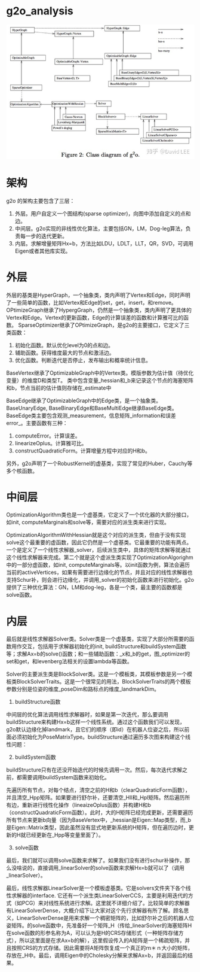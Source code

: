 # g2o_analysis
![g2o](https://raw.githubusercontent.com/zouyajing/g2o_analysis/main/v2-fb35b76967fb6a81bdb35b17aa334d26_r.jpeg 'g2o')

# 架构
g2o 的架构主要包含了三层：
1. 外层。用户自定义一个图结构(sparse optimizer)，向图中添加自定义的点和边。
2. 中间层。g2o实现的非线性优化算法，主要包括GN，LM，Dog-leg算法，负责每一步的迭代更新。
3. 内层。求解增量矩阵Hx=b，方法比如LDU，LDLT，LLT，QR，SVD，可调用Eigen或者其他库实现。

# 外层
外层的基类是HyperGraph，一个抽象类，类内声明了Vertex和Edge，同时声明了一些简单的函数，比如Vertex和Edge的set，get，insert，和remove。
OPtimizeGraph继承了HypergGraph，仍然是一个抽象类，类内声明了更具体的Vertex和Edge。Vertex的更新函数，Edge的计算误差的函数和计算雅可比的函数。
SparseOptimizer继承了OPtimizeGraph，是g2o的主要接口，它定义了三类函数：
1. 初始化函数。默认优化level为0的点和边。
2. 辅助函数。获得维度最大的节点和激活边。
3. 优化函数。判断迭代是否停止，发布输出和概率统计信息。

BaseVertex继承了OptimizableGraph中的Vertex类。模版参数为估计值（待优化变量）的维度D和类型T。
类中包含变量_hessian和_b来记录这个节点的海塞矩阵和b，节点当前的估计值则存储在_estimate中

BaseEdge继承了OptimizableGraph中的Edge类，是一个抽象类。BaseUnaryEdge, BaseBinaryEdge和BaseMultiEdge继承BaseEdge类。
BaseEdge类主要包含观测_measurement，信息矩阵_information和误差error_。主要函数有三种：
1. computeError。计算误差。
2. linearizeOplus。计算雅可比。
3. constructQuadraticForm。计算增量方程中对应的H和b。

另外，g2o声明了一个RobustKernel的虚基类，实现了常见的Huber，Cauchy等多个核函数。

# 中间层
OptimizationAlgorithm类也是一个虚基类，它定义了一个优化器的大部分接口，如init, computeMarginals和solve等，需要对应的派生类来进行实现。

OptimizationAlgorithmWithHessian就是这个对应的派生类，但由于没有实现solve这个最重要的虚函数，因此它仍然是一个虚基类。它最重要的功能有两点。一个是定义了一个线性求解器_solver，后续派生类中，具体的矩阵求解等就通过这个线性求解器来完成。第二个就是这个虚派生类实现了OptimizationAlgorighm中的一部分虚函数，如init, computeMarginals等。以init函数为例，算法会遍历当前的activeVertices，如果有需要进行边缘化的节点，并且对应的线性求解器也支持Schur补，则会进行边缘化，并调用_solver的初始化函数来进行初始化。g2o提供了三种优化算法：GN，LM和dog-leg，各是一个类，最主要的函数都是solve函数。

# 内层
最后就是线性求解器Solver类。Solver类是一个虚基类，实现了大部分所需要的函数用作交互，包括用于求解器初始化的init, buildStructure和buildSystem函数等；求解Ax=b的solve()函数；和一些辅助函数：_x和_b的get，图_optimizer的set和get，和levenberg法相关的设置lambda等函数。

Solver的主要派生类是BlockSolver类。这是一个模板类，其模板参数是另一个模板类BlockSolverTraits。这是一个很常见的用法，BlockSolverTraits的两个模板参数分别是位姿的维度_poseDim和路标点的维度_landmarkDim。

1. buildStructure函数

中间层的优化算法调用线性求解器时，如果是第一次迭代，那么要调用buildStructure来构建Hx=b这样一个线性系统。通过这个函数我们可以发现，g2o默认边缘化掉landmark，且它们的顺序（即id）在机器人位姿之后，所以前面必须初始化为PoseMatrixType。buildStructure通过遍历多次图来构建这个线性问题：

2. buildSystem函数

buildStructure只有在还没开始迭代的时候先调用一次。然后，每次迭代求解之前，都需要调用buildSystem函数来初始化。

先遍历所有节点，对每个结点，清空之前的H和b（clearQuadraticForm函数），并且清空_Hpp矩阵。如果要进行舒尔补，还要清空_Hll和_Hpl矩阵。然后遍历所有边，重新进行线性化操作（lineaizeOplus函数）并构建H和b（constructQuadraticForm函数）。此时，大的H矩阵已经完成更新，还需要遍历所有节点来更新b向量（因为BaseVertex中，_hessian是Eigen::Map类型，而_b是Eigen::Matrix类型，因此虽然没有显式地更新系统的H矩阵，但在遍历边时，更新的H就已经更新在_Hpp等变量里面了）。


3. solve函数

最后，我们就可以调用solve函数来求解了。如果我们没有进行schur补操作，那么没啥说的，直接调用_linearSolver的solve函数来求解Hx=b就可以了（调用_linearSolver）。

最后，线性求解器LinearSolver是一个模板虚基类。它是solvers文件夹下各个线性求解器的interface. 它还有一个派生类LinearSolverCCS，主要是利用迭代的方式（如PCG）来对线性系统进行求解。这里就不详细介绍了。比较简单的求解器有LinearSolverDense，大概介绍下让大家对这个先行求解器有所了解。顾名思义，LinearSolverDense是用来求解一个稠密矩阵的，比如舒尔补之后的机器人位姿矩阵。的solve函数中，先准备好一个矩阵_H（传给_linearSolver的海塞矩阵H在solve函数的形参名称为A，可以认为是H的CRS存储形式（一种矩阵存储方式），所以这里面是在求Ax=b的解），这里假设传入的A矩阵是一个稀疏矩阵，并且按照CRS的方式存储。因此需要将A矩阵恢复成一个真正的ｍ＊ｎ大小的矩阵，存放在_H中。最后，调用Eigen中的Cholesky分解来求解Ax=b，并返回最后的结果。


